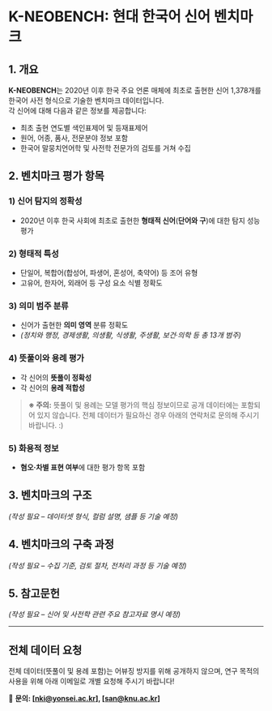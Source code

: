 # K-NEOBENCH: 현대 한국어 신어 벤치마크

## 1. 개요

**K-NEOBENCH**는 2020년 이후 한국 주요 언론 매체에 최초로 출현한 신어 1,378개를 한국어 사전 형식으로 기술한 벤치마크 데이터입니다.  
각 신어에 대해 다음과 같은 정보를 제공합니다:

- 최초 출현 연도별 색인표제어 및 등재표제어
- 원어, 어종, 품사, 전문분야 정보 포함
- 한국어 말뭉치언어학 및 사전학 전문가의 검토를 거쳐 수집

## 2. 벤치마크 평가 항목

### 1) 신어 탐지의 정확성
- 2020년 이후 한국 사회에 최초로 출현한 **형태적 신어**(**단어와 구**)에 대한 탐지 성능 평가

### 2) 형태적 특성
- 단일어, 복합어(합성어, 파생어, 혼성어, 축약어) 등 조어 유형
- 고유어, 한자어, 외래어 등 구성 요소 식별 정확도

### 3) 의미 범주 분류
- 신어가 출현한 **의미 영역** 분류 정확도
- *(정치와 행정, 경제생활, 의생활, 식생활, 주생활, 보건·의학 등 총 13개 범주)*

### 4) 뜻풀이와 용례 평가
- 각 신어의 **뜻풀이 정확성**
- 각 신어의 **용례 적합성**
> **※ 주의:** 뜻풀이 및 용례는 모델 평가의 핵심 정보이므로 공개 데이터에는 포함되어 있지 않습니다. 전체 데이터가 필요하신 경우 아래의 연락처로 문의해 주시기 바랍니다. :)

### 5) 화용적 정보
- **혐오‧차별 표현 여부**에 대한 평가 항목 포함

## 3. 벤치마크의 구조

_(작성 필요 – 데이터셋 형식, 컬럼 설명, 샘플 등 기술 예정)_

## 4. 벤치마크의 구축 과정

_(작성 필요 – 수집 기준, 검토 절차, 전처리 과정 등 기술 예정)_

## 5. 참고문헌

_(작성 필요 – 신어 및 사전학 관련 주요 참고자료 명시 예정)_

---

## 전체 데이터 요청

전체 데이터(뜻풀이 및 용례 포함)는 어뷰징 방지를 위해 공개하지 않으며, 연구 목적의 사용을 위해 아래 이메일로 개별 요청해 주시기 바랍니다!

📧 **문의: [nki@yonsei.ac.kr], [san@knu.ac.kr]**
